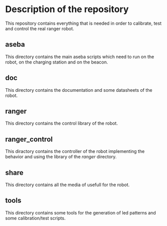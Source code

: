 # Description of the repository
This repository contains everything that is needed in order to calibrate, test and control the real ranger robot.

## aseba
This directory contains the main aseba scripts which need to run on the robot, on the charging station and on the beacon.

## doc
This directory contains the documentation and some datasheets of the robot.

## ranger
This directory contains the control library of the robot.

## ranger_control
This diractory contains the controller of the robot implementing the behavior and using the library of the *ranger* directory.

## share
This directory contains all the media of usefull for the robot.

## tools
This directory contains some tools for the generation of led patterns and some calibration/test scripts.
